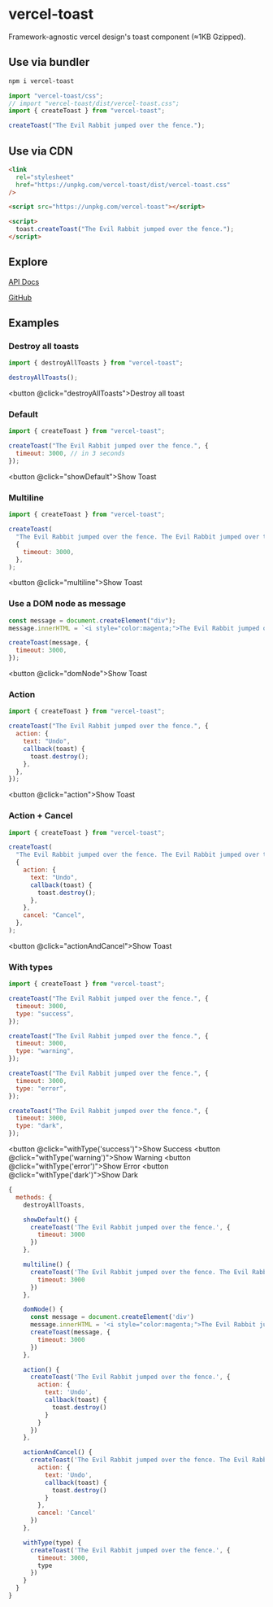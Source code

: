 # vercel-toast

Framework-agnostic vercel design's toast component (≈1KB Gzipped).

## Use via bundler

```bash
npm i vercel-toast
```

```js
import "vercel-toast/css";
// import "vercel-toast/dist/vercel-toast.css";
import { createToast } from "vercel-toast";

createToast("The Evil Rabbit jumped over the fence.");
```

## Use via CDN

```html
<link
  rel="stylesheet"
  href="https://unpkg.com/vercel-toast/dist/vercel-toast.css"
/>

<script src="https://unpkg.com/vercel-toast"></script>

<script>
  toast.createToast("The Evil Rabbit jumped over the fence.");
</script>
```

## Explore

<a href="/docs/">API Docs</a>

[GitHub](https://github.com/2nthony/vercel-toast)

## Examples

### Destroy all toasts

```js
import { destroyAllToasts } from "vercel-toast";

destroyAllToasts();
```

<button @click="destroyAllToasts">Destroy all toast</button>

### Default

```js
import { createToast } from "vercel-toast";

createToast("The Evil Rabbit jumped over the fence.", {
  timeout: 3000, // in 3 seconds
});
```

<button @click="showDefault">Show Toast</button>

### Multiline

```js
import { createToast } from "vercel-toast";

createToast(
  "The Evil Rabbit jumped over the fence. The Evil Rabbit jumped over the fence. The Evil Rabbit jumped over the fence. The Evil Rabbit jumped over the fence.",
  {
    timeout: 3000,
  },
);
```

<button @click="multiline">Show Toast</button>

### Use a DOM node as message

```js
const message = document.createElement("div");
message.innerHTML = `<i style="color:magenta;">The Evil Rabbit jumped over the fence.</i>`;

createToast(message, {
  timeout: 3000,
});
```

<button @click="domNode">Show Toast</button>

### Action

```js
import { createToast } from "vercel-toast";

createToast("The Evil Rabbit jumped over the fence.", {
  action: {
    text: "Undo",
    callback(toast) {
      toast.destroy();
    },
  },
});
```

<button @click="action">Show Toast</button>

### Action + Cancel

```js
import { createToast } from "vercel-toast";

createToast(
  "The Evil Rabbit jumped over the fence. The Evil Rabbit jumped over the fence again.",
  {
    action: {
      text: "Undo",
      callback(toast) {
        toast.destroy();
      },
    },
    cancel: "Cancel",
  },
);
```

<button @click="actionAndCancel">Show Toast</button>

### With types

```js
import { createToast } from "vercel-toast";

createToast("The Evil Rabbit jumped over the fence.", {
  timeout: 3000,
  type: "success",
});

createToast("The Evil Rabbit jumped over the fence.", {
  timeout: 3000,
  type: "warning",
});

createToast("The Evil Rabbit jumped over the fence.", {
  timeout: 3000,
  type: "error",
});

createToast("The Evil Rabbit jumped over the fence.", {
  timeout: 3000,
  type: "dark",
});
```

<button @click="withType('success')">Show Success</button>
<button @click="withType('warning')">Show Warning</button>
<button @click="withType('error')">Show Error</button>
<button @click="withType('dark')">Show Dark</button>

```js { mixin: true }
{
  methods: {
    destroyAllToasts,

    showDefault() {
      createToast('The Evil Rabbit jumped over the fence.', {
        timeout: 3000
      })
    },

    multiline() {
      createToast('The Evil Rabbit jumped over the fence. The Evil Rabbit jumped over the fence. The Evil Rabbit jumped over the fence. The Evil Rabbit jumped over the fence.', {
        timeout: 3000
      })
    },

    domNode() {
      const message = document.createElement('div')
      message.innerHTML = '<i style="color:magenta;">The Evil Rabbit jumped over the fence.</i>'
      createToast(message, {
        timeout: 3000
      })
    },

    action() {
      createToast('The Evil Rabbit jumped over the fence.', {
        action: {
          text: 'Undo',
          callback(toast) {
            toast.destroy()
          }
        }
      })
    },

    actionAndCancel() {
      createToast('The Evil Rabbit jumped over the fence. The Evil Rabbit jumped over the fence again.', {
        action: {
          text: 'Undo',
          callback(toast) {
            toast.destroy()
          }
        },
        cancel: 'Cancel'
      })
    },

    withType(type) {
      createToast('The Evil Rabbit jumped over the fence.', {
        timeout: 3000,
        type
      })
    }
  }
}
```
